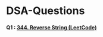 # DSA-Questions
#### Q1 : [344. Reverse String (LeetCode)](https://leetcode.com/problems/reverse-string/)
